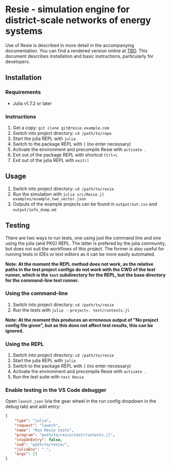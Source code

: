 # Resie - simulation engine for district-scale networks of energy systems

Use of Resie is described in more detail in the accompanying documentation. You can find a rendered version online at [TBD](http://example.com). This document describes installation and basic instructions, particularly for developers.

## Installation

### **Requirements**

* Julia v1.7.2 or later

### Instructions

1. Get a copy: `git clone git@resie.example.com`
1. Switch into project directory: `cd /path/to/repo`
1. Start the julia REPL with `julia`
1. Switch to the package REPL with `]` (no enter necessary)
1. Activate the environment and precompile Resie with `activate .`
1. Exit out of the package REPL with shortcut `Ctrl+c`
1. Exit out of the julia REPL with `exit()`

## Usage

1. Switch into project directory: `cd /path/to/resie`
1. Run the simulation with `julia src/Resie.jl examples/example_two_sector.json`
1. Outputs of the example projects can be found in `output/out.csv` and `output/info_dump.md`

## Testing

There are two ways to run tests, one using just the command line and one using the julia (and PKG) REPL. The latter is prefered by the julia community, but does not suit the workflows of this project. The former is also useful for running tests in IDEs or text editors as it can be more easily automated.

**Note: At the moment the REPL method does not work, as the relative paths in the test project configs do not work with the CWD of the test runner, which is the `test` subdirectory for the REPL, but the base directory for the command-line test runner.**

### Using the command-line

1. Switch into project directory: `cd /path/to/resie`
1. Run the tests with `julia --project=. test/runtests.jl`

**Note: At the moment this produces an erroneous output of "No project config file given", but as this does not affect test results, this can be ignored.**

### Using the REPL

1. Switch into project directory: `cd /path/to/resie`
1. Start the julia REPL with `julia`
1. Switch to the package REPL with `]` (no enter necessary)
1. Activate the environment and precompile Resie with `activate .`
1. Run the test suite with `test Resie`

### Enable testing in the VS Code debugger

Open `launch.json` (via the gear wheel in the run config dropdown in the debug tab) and add entry:
```json
{
    "type": "julia",
    "request": "launch",
    "name": "Run Resie tests",
    "program": "path/to/resie/test/runtests.jl",
    "stopOnEntry": false,
    "cwd": "path/to/resie/",
    "juliaEnv": ".",
    "args": []
}
```